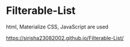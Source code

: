 # Filterable-List
html, Materialize CSS, JavaScript are used

https://sirisha23082002.github.io/Filterable-List/
